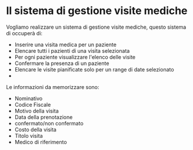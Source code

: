 # Il sistema di gestione visite mediche

Vogliamo realizzare un sistema di gestione visite mediche, questo sistema di occuperà di:
- Inserire una visita medica per un paziente
- Elencare tutti i pazienti di una visita selezionata
- Per ogni paziente visualizzare l'elenco delle visite
- Confermare la presenza di un paziente
- Elencare le visite pianificate solo per un range di date selezionato
- 

Le informazioni da memorizzare sono:
- Nominativo
- Codice Fiscale
- Motivo della visita
- Data della prenotazione
- confermato/non confermato
- Costo della visita
- Titolo visita
- Medico di riferimento